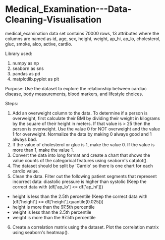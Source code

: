 # Medical_Examination---Data-Cleaning-Visualisation
medical_examination data set contains 70000 rows, 13 attributes where the columns are named as 	id,	age,	sex,	height,	weight,	ap_hi,	ap_lo,	cholesterol,	gluc,	smoke,	alco,	active,	cardio.

Library used:
1) numpy as np
2) seaborn as sns
3) pandas as pd
4) matplotlib.pyplot as plt

Purpose:
Use the dataset to explore the relationship between cardiac disease, body measurements, blood markers, and lifestyle choices.

Steps:
1) Add an overweight column to the data. To determine if a person is overweight, first calculate their BMI by dividing their weight in kilograms by the square of their height in meters. If that value is > 25 then the person is overweight. Use the value 0 for NOT overweight and the value 1 for overweight.
   Normalize the data by making 0 always good and 1 always bad. 
2) If the value of cholesterol or gluc is 1, make the value 0. If the value is more than 1, make the value 1.
3) Convert the data into long format and create a chart that shows the value counts of the categorical features using seaborn's catplot().
4)  The dataset should be split by 'Cardio' so there is one chart for each cardio value. 
5)  Clean the data. Filter out the following patient segments that represent incorrect data:
diastolic pressure is higher than systolic (Keep the correct data with (df['ap_lo'] <= df['ap_hi']))
- height is less than the 2.5th percentile (Keep the correct data with (df['height'] >= df['height'].quantile(0.025)))
- height is more than the 97.5th percentile
- weight is less than the 2.5th percentile
- weight is more than the 97.5th percentile
6) Create a correlation matrix using the dataset. Plot the correlation matrix using seaborn's heatmap().

